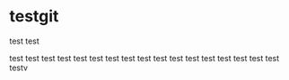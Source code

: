 testgit
=======

 test test

 test test
 test test
 test test
 test test
 test test
 test test
 test test
 test test
 test testv
